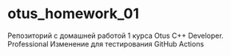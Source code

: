 # otus_homework_01
Репозиторий с домашней работой 1 курса Otus C++ Developer. Professional
Изменение для тестирования GitHub Actions
